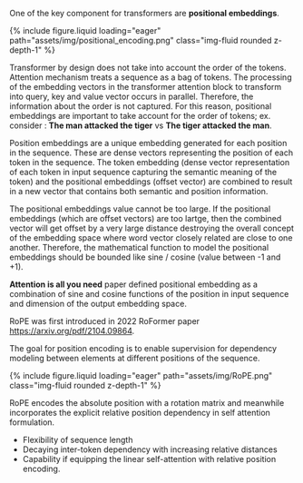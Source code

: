 One of the key component for transformers are <b>positional embeddings</b>.
<div class="row mt-3">
    <div class="col-sm mt-3 mt-md-0">
        {% include figure.liquid loading="eager" path="assets/img/positional_encoding.png" class="img-fluid rounded z-depth-1" %}
    </div>
</div>

Transformer by design does not take into account the order of the tokens. Attention mechanism treats a sequence as a bag of tokens. The processing of the embedding vectors in the transformer attention block to transform into query, key and value vector occurs in parallel. Therefore, the information about the order is not captured. For this reason, positional embeddings are important to take account for the order of tokens; ex. consider : 
__The man attacked the tiger__ vs __The tiger attacked the man__. 

Position embeddings are a unique embedding generated for each position in the sequence. These are dense vectors representing the position of each token in the sequence. The token embedding (dense vector representation of each token in input sequence capturing the semantic meaning of the token) and the positional embeddings (offset vector) are combined to result in a new vector that contains both semantic and position information. 

The positional embeddings value cannot be too large. If the positional embeddings (which are offset vectors) are too lartge, then the combined vector will get offset by a very large distance destroying the overall concept of the embedding space where word vector closely related are close to one another. Therefore, the mathematical function to model the positional embeddings should be bounded like sine / cosine (value between -1 and +1). 

__Attention is all you need__ paper defined positional embedding as a combination of sine and cosine functions of the position in input sequence and dimension of the output embedding space.

RoPE was first introduced in 2022 RoFormer paper https://arxiv.org/pdf/2104.09864. 

The goal for position encoding is to enable supervision for dependency modeling between elements at different positions of the sequence.

<div class="row mt-3">
    <div class="col-sm mt-3 mt-md-0">
        {% include figure.liquid loading="eager" path="assets/img/RoPE.png" class="img-fluid rounded z-depth-1" %}
    </div>
</div>


RoPE encodes the absolute position with a rotation matrix and meanwhile incorporates the explicit relative position dependency in self attention formulation. 
- Flexibility of sequence length
- Decaying inter-token dependency with increasing relative distances
- Capability if equipping the linear self-attention with relative position encoding. 

